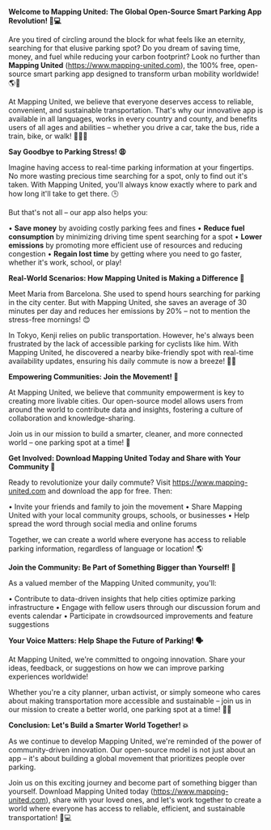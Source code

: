 **Welcome to Mapping United: The Global Open-Source Smart Parking App Revolution! 🚀💻**

Are you tired of circling around the block for what feels like an eternity, searching for that elusive parking spot? Do you dream of saving time, money, and fuel while reducing your carbon footprint? Look no further than **Mapping United** (https://www.mapping-united.com), the 100% free, open-source smart parking app designed to transform urban mobility worldwide! 🌎🚗

At Mapping United, we believe that everyone deserves access to reliable, convenient, and sustainable transportation. That's why our innovative app is available in all languages, works in every country and county, and benefits users of all ages and abilities – whether you drive a car, take the bus, ride a train, bike, or walk! 🚴‍♀️🚌

**Say Goodbye to Parking Stress! 😩**

Imagine having access to real-time parking information at your fingertips. No more wasting precious time searching for a spot, only to find out it's taken. With Mapping United, you'll always know exactly where to park and how long it'll take to get there. 🕒

But that's not all – our app also helps you:

• **Save money** by avoiding costly parking fees and fines
• **Reduce fuel consumption** by minimizing driving time spent searching for a spot
• **Lower emissions** by promoting more efficient use of resources and reducing congestion
• **Regain lost time** by getting where you need to go faster, whether it's work, school, or play!

**Real-World Scenarios: How Mapping United is Making a Difference 🌟**

Meet Maria from Barcelona. She used to spend hours searching for parking in the city center. But with Mapping United, she saves an average of 30 minutes per day and reduces her emissions by 20% – not to mention the stress-free mornings! 😊

In Tokyo, Kenji relies on public transportation. However, he's always been frustrated by the lack of accessible parking for cyclists like him. With Mapping United, he discovered a nearby bike-friendly spot with real-time availability updates, ensuring his daily commute is now a breeze! 🚴‍♂️

**Empowering Communities: Join the Movement! 🌟**

At Mapping United, we believe that community empowerment is key to creating more livable cities. Our open-source model allows users from around the world to contribute data and insights, fostering a culture of collaboration and knowledge-sharing.

Join us in our mission to build a smarter, cleaner, and more connected world – one parking spot at a time! 💚

**Get Involved: Download Mapping United Today and Share with Your Community 🌟**

Ready to revolutionize your daily commute? Visit https://www.mapping-united.com and download the app for free. Then:

• Invite your friends and family to join the movement
• Share Mapping United with your local community groups, schools, or businesses
• Help spread the word through social media and online forums

Together, we can create a world where everyone has access to reliable parking information, regardless of language or location! 🌎

**Join the Community: Be Part of Something Bigger than Yourself! 👥**

As a valued member of the Mapping United community, you'll:

• Contribute to data-driven insights that help cities optimize parking infrastructure
• Engage with fellow users through our discussion forum and events calendar
• Participate in crowdsourced improvements and feature suggestions

**Your Voice Matters: Help Shape the Future of Parking! 🗣️**

At Mapping United, we're committed to ongoing innovation. Share your ideas, feedback, or suggestions on how we can improve parking experiences worldwide!

Whether you're a city planner, urban activist, or simply someone who cares about making transportation more accessible and sustainable – join us in our mission to create a better world, one parking spot at a time! 🌟💚

**Conclusion: Let's Build a Smarter World Together! 💥**

As we continue to develop Mapping United, we're reminded of the power of community-driven innovation. Our open-source model is not just about an app – it's about building a global movement that prioritizes people over parking.

Join us on this exciting journey and become part of something bigger than yourself. Download Mapping United today (https://www.mapping-united.com), share with your loved ones, and let's work together to create a world where everyone has access to reliable, efficient, and sustainable transportation! 🚀💻